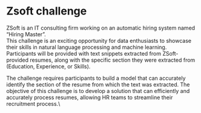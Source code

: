 # Zsoft challenge
ZSoft is an IT consulting firm working on an automatic hiring system named “Hiring Master”.\
This challenge is an exciting opportunity for data enthusiasts to showcase their skills in natural language processing and machine learning. Participants will be provided with text snippets extracted from ZSoft-provided resumes, along with the specific section they were extracted from (Education, Experience, or Skills).

The challenge requires participants to build a model that can accurately identify the section of the resume from which the text was extracted. The objective of this challenge is to develop a solution that can efficiently and accurately process resumes, allowing HR teams to streamline their recruitment process.\
